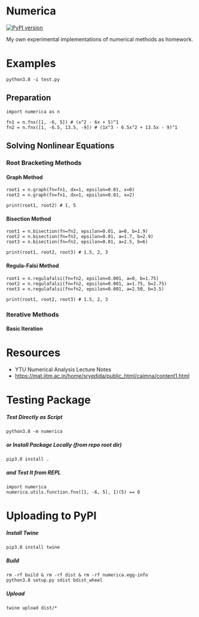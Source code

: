 # Numerica
[![PyPI version](https://badge.fury.io/py/numerica.svg)](https://badge.fury.io/py/numerica)

My own experimental implementations of numerical methods as homework.

# Examples
    python3.8 -i test.py

## Preparation
    import numerica as n

    fn1 = n.fnx([1, -6, 5]) # (x^2 - 6x + 5)^1
    fn2 = n.fnx([1, -6.5, 13.5, -9]) # (1x^3 - 6.5x^2 + 13.5x - 9)^1

## Solving Nonlinear Equations
### Root Bracketing Methods
#### Graph Method
    root1 = n.graph(fn=fn1, dx=1, epsilon=0.01, x=0)
    root2 = n.graph(fn=fn1, dx=1, epsilon=0.01, x=2)

    print(root1, root2) # 1, 5

#### Bisection Method
    root1 = n.bisection(fn=fn2, epsilon=0.01, a=0, b=1.9)
    root2 = n.bisection(fn=fn2, epsilon=0.01, a=1.7, b=2.9)
    root3 = n.bisection(fn=fn2, epsilon=0.01, a=2.5, b=6)

    print(root1, root2, root3) # 1.5, 2, 3

#### Regula-Falsi Method
    root1 = n.regulafalsi(fn=fn2, epsilon=0.001, a=0, b=1.75)
    root2 = n.regulafalsi(fn=fn2, epsilon=0.001, a=1.75, b=2.75)
    root3 = n.regulafalsi(fn=fn2, epsilon=0.001, a=2.50, b=3.5)

    print(root1, root2, root3) # 1.5, 2, 3

### Iterative Methods
#### Basic Iteration

# Resources
- YTU Numerical Analysis Lecture Notes
- https://mat.iitm.ac.in/home/sryedida/public_html/caimna/content1.html

# Testing Package
##### Test Directly as Script
    python3.8 -m numerica
##### or Install Package Locally (from repo root dir)
    pip3.8 install .
##### and Test It from REPL
    import numerica
    numerica.utils.function.fnx([1, -6, 5], 1)(5) == 0

# Uploading to PyPI
##### Install Twine
    pip3.8 install twine
##### Build
    rm -rf build & rm -rf dist & rm -rf numerica.egg-info
    python3.8 setup.py sdist bdist_wheel
##### Upload
    twine upload dist/*